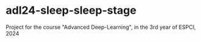 # adl24-sleep-sleep-stage
Project for the course "Advanced Deep-Learning", in the 3rd year of ESPCI, 2024

